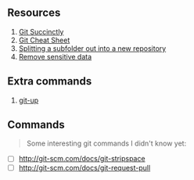 ## Resources

1. [Git Succinctly](http://net.tutsplus.com/sessions/git-succinctly/)
1. [Git Cheat Sheet](http://git.io/gzLlgA)
1. [Splitting a subfolder out into a new repository](http://git.io/1hPf_g)
1. [Remove sensitive data](http://git.io/PIfdnw)

## Extra commands

1. [git-up](https://github.com/aanand/git-up)

## Commands

> Some interesting git commands I didn't know yet:

- [ ] http://git-scm.com/docs/git-stripspace
- [ ] http://git-scm.com/docs/git-request-pull
